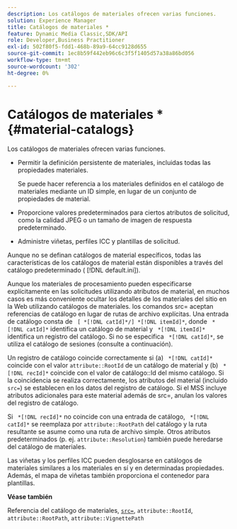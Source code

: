 ```yaml
---
description: Los catálogos de materiales ofrecen varias funciones.
solution: Experience Manager
title: Catálogos de materiales *
feature: Dynamic Media Classic,SDK/API
role: Developer,Business Practitioner
exl-id: 502f80f5-fdd1-468b-89a9-64cc9128d655
source-git-commit: 1ec8b59f442eb96c6c3f5f1405d57a38a86bd056
workflow-type: tm+mt
source-wordcount: '302'
ht-degree: 0%

---
```


# Catálogos de materiales *{#material-catalogs}

Los catálogos de materiales ofrecen varias funciones.

* Permitir la definición persistente de materiales, incluidas todas las propiedades materiales.

   Se puede hacer referencia a los materiales definidos en el catálogo de materiales mediante un ID simple, en lugar de un conjunto de propiedades de material.
* Proporcione valores predeterminados para ciertos atributos de solicitud, como la calidad JPEG o un tamaño de imagen de respuesta predeterminado.
* Administre viñetas, perfiles ICC y plantillas de solicitud.

Aunque no se definan catálogos de material específicos, todas las características de los catálogos de material están disponibles a través del catálogo predeterminado ( [!DNL default.ini]).

Aunque los materiales de procesamiento pueden especificarse explícitamente en las solicitudes utilizando atributos de material, en muchos casos es más conveniente ocultar los detalles de los materiales del sitio en la Web utilizando catálogos de materiales. los comandos src= aceptan referencias de catálogo en lugar de rutas de archivo explícitas. Una entrada de catálogo consta de ` [ *[!DNL catId]*/] *[!DNL itemId]*`, donde ` *[!DNL catId]*` identifica un catálogo de material y ` *[!DNL itemId]*` identifica un registro del catálogo. Si no se especifica ` *[!DNL catId]*`, se utiliza el catálogo de sesiones (consulte a continuación).

Un registro de catálogo coincide correctamente si (a) ` *[!DNL catId]*` coincide con el valor `attribute::RootId` de un catálogo de material y (b) ` *[!DNL recId]*` coincide con el valor de catálogo::Id del mismo catálogo. Si la coincidencia se realiza correctamente, los atributos del material (incluido `src=`) se establecen en los datos del registro de catálogo. Si el MSS incluye atributos adicionales para este material además de src=, anulan los valores del registro de catálogo.

Si ` *[!DNL recId]*` no coincide con una entrada de catálogo, ` *[!DNL catId]*` se reemplaza por `attribute::RootPath` del catálogo y la ruta resultante se asume como una ruta de archivo simple. Otros atributos predeterminados (p. ej. `attribute::Resolution`) también puede heredarse del catálogo de materiales.

Las viñetas y los perfiles ICC pueden desglosarse en catálogos de materiales similares a los materiales en sí y en determinadas propiedades. Además, el mapa de viñetas también proporciona el contenedor para plantillas.

**Véase también**

Referencia del catálogo de materiales, [ `src=`](../../../../../../ir-api/http-protocol/image-rendering-api-ref/c-ir-http-protocol-ref/c-ir-http-protocol-command-reference/r-ir-src.md#reference-62c98abad22149d68d405ed6aaff8272), `attribute::RootId`, `attribute::RootPath`, `attribute::VignettePath`
